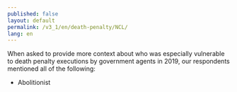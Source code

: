 ```yaml
---
published: false
layout: default
permalink: /v3_1/en/death-penalty/NCL/
lang: en
---
```

When asked to provide more context about who was especially vulnerable to death penalty executions by government agents in 2019, our respondents mentioned all of the following:

-	Abolitionist

